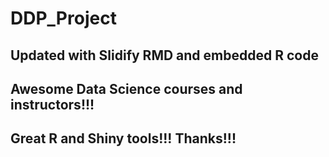 # DDP_Project

## Updated with Slidify RMD and embedded R code

## Awesome Data Science courses and instructors!!!

## Great R and Shiny tools!!! Thanks!!!


